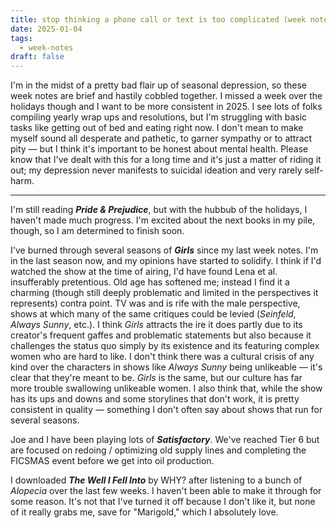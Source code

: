 ```yaml
---
title: stop thinking a phone call or text is too complicated (week notes 019)
date: 2025-01-04
tags:
  - week-notes
draft: false
---
```

I'm in the midst of a pretty bad flair up of seasonal depression, so these week notes are brief and hastily cobbled together. I missed a week over the holidays though and I want to be more consistent in 2025. I see lots of folks compiling yearly wrap ups and resolutions, but I'm struggling with basic tasks like getting out of bed and eating right now. I don't mean to make myself sound all desperate and pathetic, to garner sympathy or to attract pity — but I think it's important to be honest about mental health. Please know that I've dealt with this for a long time and it's just a matter of riding it out; my depression never manifests to suicidal ideation and very rarely self-harm.

---
 I'm still reading **_Pride & Prejudice_**, but with the hubbub of the holidays, I haven't made much progress. I'm excited about the next books in my pile, though, so I am determined to finish soon.
 
I've burned through several seasons of **_Girls_** since my last week notes. I'm in the last season now, and my opinions have started to solidify. I think if I'd watched the show at the time of airing, I'd have found Lena et al. insufferably pretentious. Old age has softened me; instead I find it a charming (though still deeply problematic and limited in the perspectives it represents) contra point. TV was and is rife with the male perspective, shows at which many of the same critiques could be levied (_Seinfeld_, _Always Sunny_, etc.). I think _Girls_ attracts the ire it does partly due to its creator's frequent gaffes and problematic statements but also because it challenges the status quo simply by its existence and its featuring complex women who are hard to like. I don't think there was a cultural crisis of any kind over the characters in shows like _Always Sunny_ being unlikeable — it's clear that they're meant to be. _Girls_ is the same, but our culture has far more trouble swallowing unlikeable women. I also think that, while the show has its ups and downs and some storylines that don't work, it is pretty consistent in quality — something I don't often say about shows that run for several seasons.

Joe and I have been playing lots of **_Satisfactory_**. We've reached Tier 6 but are focused on redoing / optimizing old supply lines and completing the FICSMAS event before we get into oil production.

I downloaded *__The Well I Fell Into__* by WHY? after listening to a bunch of _Alopecia_ over the last few weeks. I haven't been able to make it through for some reason. It's not that I've turned it off because I don't like it, but none of it really grabs me, save for "Marigold," which I absolutely love.